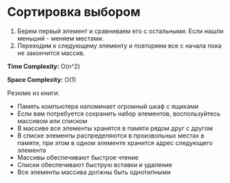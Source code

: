 # Сортировка выбором

1. Берем первый элемент и сравниваем его с остальными. Если нашли меньший - меняем местами.
2. Переходим к следующему элементу и повторяем все с начала пока не закончится массив.

**Time Complexity:** O(n^2)

**Space Complexity:** O(1)


Резюме из книги:

* Память компьютера напоминает огромный шкаф с ящиками
* Если вам потребуется сохранить набор элементов, воспользуйтесь массивом или списком
* В массиве все элементы хранятся в памяти рядом друг с другом
* В списке элементы распределяются в произвольных местах в памяти, при этом в одном элементе хранится адрес следующего элемента
* Массивы обеспечивают быстрое чтение
* Списки обеспечивают быструю вставки и удаление
* Все элементы массива должны быть однотипными
